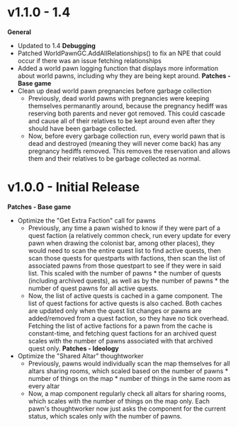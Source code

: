 # v1.1.0 - 1.4
**General**
- Updated to 1.4
**Debugging**
- Patched WorldPawnGC.AddAllRelationships() to fix an NPE that could occur if there was an issue fetching relationships
- Added a world pawn logging function that displays more information about world pawns, including why they are being kept around.
**Patches - Base game**
- Clean up dead world pawn pregnancies before garbage collection
  - Previously, dead world pawns with pregnancies were keeping themselves permanantly around, because the pregnancy hediff was reserving both parents and never got removed.  This could cascade and cause all of their relatives to be kept around even after they should have been garbage collected.
  - Now, before every garbage collection run, every world pawn that is dead and destroyed (meaning they will never come back) has any pregnancy hediffs removed.  This removes the reservation and allows them and their relatives to be garbage collected as normal.

# v1.0.0 - Initial Release
**Patches - Base game**
- Optimize the "Get Extra Faction" call for pawns
  - Previously, any time a pawn wished to know if they were part of a quest faction (a relatively common check, run every update for every pawn when drawing the colonist bar, among other places), they would need to scan the entire quest list to find active quests, then scan those quests for questparts with factions, then scan the list of associated pawns from those questpart to see if they were in said list.  This scaled with the number of pawns * the number of quests (including archived quests), as well as by the number of pawns * the number of quest pawns for all active quests.
  - Now, the list of active quests is cached in a game component.  The list of quest factions for active quests is also cached.  Both caches are updated only when the quest list changes or pawns are added/removed from a quest faction, so they have no tick overhead.  Fetching the list of active factions for a pawn from the cache is constant-time, and fetching quest factions for an archived quest scales with the number of pawns associated with that archived quest only.
**Patches - Ideology**
- Optimize the "Shared Altar" thoughtworker
  - Previously, pawns would individually scan the map themselves for all altars sharing rooms, which scaled based on the number of pawns * number of things on the map * number of things in the same room as every altar
  - Now, a map component regularly check all altars for sharing rooms, which scales with the number of things on the map only.  Each pawn's thoughtworker now just asks the component for the current status, which scales only with the number of pawns.
